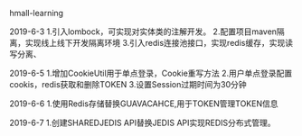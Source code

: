 hmall-learning



2019-6-3
1.引入lombock，可实现对实体类的注解开发。
2.配置项目maven隔离，实现线上线下开发隔离环境
3.引入redis连接池接口，实现redis缓存，实现读写分离、

2019-6-5
1.增加CookieUtil用于单点登录，Cookie重写方法
2.用户单点登录配置cookis，redis获取和删除TOKEN
3.设置Session过期时间为30分钟


2019-6-6
1.使用Redis存储替换GUAVACAHCE,用于TOKEN管理TOKEN信息

2019-6-7
1.创建SHAREDJEDIS API替换JEDIS API实现REDIS分布式管理。